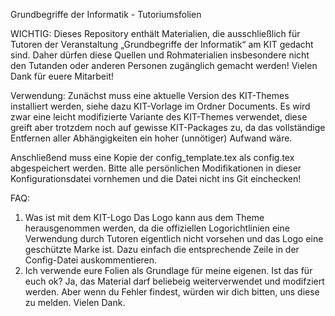 Grundbegriffe der Informatik - Tutoriumsfolien

WICHTIG: Dieses Repository enthält Materialien, die ausschließlich für Tutoren der Veranstaltung „Grundbegriffe der Informatik“ am KIT gedacht sind.
Daher dürfen diese Quellen und Rohmaterialien insbesondere nicht den Tutanden oder anderen Personen zugänglich gemacht werden!
Vielen Dank für euere Mitarbeit!

Verwendung:
Zunächst muss eine aktuelle Version des KIT-Themes installiert werden, siehe dazu KIT-Vorlage im Ordner Documents. Es wird zwar eine leicht modifizierte Variante des KIT-Themes verwendet, diese greift aber trotzdem noch auf gewisse KIT-Packages zu, da das vollständige Entfernen aller Abhängigkeiten ein hoher (unnötiger) Aufwand wäre.

Anschließend muss eine Kopie der config_template.tex als config.tex abgespeichert werden.
Bitte alle persönlichen Modifikationen in dieser Konfigurationsdatei vornhemen und die Datei nicht ins Git einchecken!

FAQ:
1. Was ist mit dem KIT-Logo
Das Logo kann aus dem Theme herausgenommen werden, da die offiziellen Logorichtlinien eine Verwendung durch Tutoren eigentlich nicht vorsehen und das Logo eine geschützte Marke ist. Dazu einfach die entsprechende Zeile in der Config-Datei auskommentieren.
2. Ich verwende eure Folien als Grundlage für meine eigenen. Ist das für euch ok?
Ja, das Material darf beliebeig weiterverwendet und modifziert werden. Aber wenn du Fehler findest, würden wir dich bitten, uns diese zu melden. Vielen Dank.
